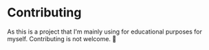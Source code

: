 # Contributing
As this is a project that I'm mainly using for educational purposes for myself. Contributing is not welcome. 🙂
